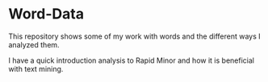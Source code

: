 # Word-Data
This repository shows some of my work with words and the different ways I analyzed them.

I have a quick introduction analysis to Rapid Minor and how it is beneficial with text mining.
